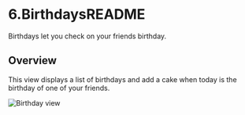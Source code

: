 # 6.BirthdaysREADME

Birthdays let you check on your friends birthday.

## Overview

This view displays a list of birthdays and add a cake when today is the birthday of one of your friends. 

![Birthday view](Birthdays)
